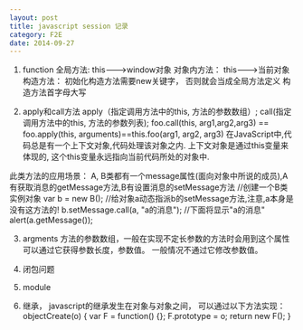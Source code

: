 ```yaml
---
layout: post
title: javascript session 记录
category: F2E
date: 2014-09-27
---
```

1. function
全局方法:    this--->window对象
对象内方法： this--->当前对象
构造方法：   初始化构造方法需要new关键字， 否则就会当成全局方法定义
构造方法首字母大写

2. apply和call方法
apply（指定调用方法中的this, 方法的参数数组）;
call(指定调用方法中的this, 方法的参数列表);
foo.call(this, arg1,arg2,arg3) == foo.apply(this, arguments)==this.foo(arg1, arg2, arg3)
在JavaScript中,代码总是有一个上下文对象,代码处理该对象之内. 上下文对象是通过this变量来体现的, 这个this变量永远指向当前代码所处的对象中.

此类方法的应用场景：
A, B类都有一个message属性(面向对象中所说的成员),A有获取消息的getMessage方法,B有设置消息的setMessage方法
//创建一个B类实例对象
var b = new B();
//给对象a动态指派b的setMessage方法,注意,a本身是没有这方法的!
b.setMessage.call(a, "a的消息");
//下面将显示"a的消息"
alert(a.getMessage());

3. argments
方法的参数数组，一般在实现不定长参数的方法时会用到这个属性
可以通过它获得参数长度，参数值。
一般情况不通过它修改参数值。

4. 闭包问题


5. module

6. 继承，
javascript的继承发生在对象与对象之间，
可以通过以下方法实现：
objectCreate(o) {
var F = function() {};
F.prototype = o;
return new F();
}